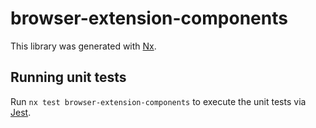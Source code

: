 # browser-extension-components

This library was generated with [Nx](https://nx.dev).

## Running unit tests

Run `nx test browser-extension-components` to execute the unit tests via [Jest](https://jestjs.io).
